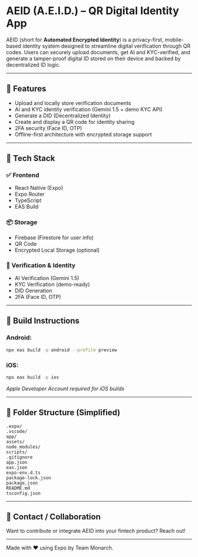 # AEID (A.E.I.D.) – QR Digital Identity App

AEID (short for **Automated Encrypted Identity**) is a privacy-first, mobile-based identity system designed to streamline digital verification through QR codes. Users can securely upload documents, get AI and KYC-verified, and generate a tamper-proof digital ID stored on their device and backed by decentralized ID logic.

---

## 🚀 Features
- Upload and locally store verification documents
- AI and KYC identity verification (Gemini 1.5 + demo KYC API)
- Generate a DID (Decentralized Identity)
- Create and display a QR code for identity sharing
- 2FA security (Face ID, OTP)
- Offline-first architecture with encrypted storage support

---

## 🧱 Tech Stack

### ✅ Frontend
- React Native (Expo)
- Expo Router
- TypeScript
- EAS Build

### 📦 Storage
- Firebase (Firestore for user info)
- QR Code
- Encrypted Local Storage (optional)

### 🔐 Verification & Identity
- AI Verification (Gemini 1.5)
- KYC Verification (demo-ready)
- DID Generation
- 2FA (Face ID, OTP)

---

## 📲 Build Instructions

### Android:
```bash
npx eas build -p android --profile preview
```

### iOS:
```bash
npx eas build -p ios
```
*Apple Developer Account required for iOS builds*

---

## 📁 Folder Structure (Simplified)
```
.expo/
.vscode/
app/
assets/
node_modules/
scripts/
.gitignore
app.json
eas.json
expo-env.d.ts
package-lock.json
package.json
README.md
tsconfig.json

```

---

## 📩 Contact / Collaboration
Want to contribute or integrate AEID into your fintech product? Reach out!

---

Made with ❤️ using Expo by Team Monarch.
